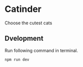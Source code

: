 # Catinder

Choose the cutest cats

## Dvelopment

Run following command in terminal.

```
npm run dev
```